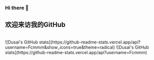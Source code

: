 ### Hi there 👋

<!--
**Fcmmm/Fcmmm** is a ✨ _special_ ✨ repository because its `README.md` (this file) appears on your GitHub profile.

Here are some ideas to get you started:

- 🔭 I’m currently working on ...
- 🌱 I’m currently learning ...
- 👯 I’m looking to collaborate on ...
- 🤔 I’m looking for help with ...
- 💬 Ask me about ...
- 📫 How to reach me: ...
- 😄 Pronouns: ...
- ⚡ Fun fact: ...
-->
## 欢迎来访我的GitHub
<br/>
![Dusai's GitHub stats](https://github-readme-stats.vercel.app/api?username=Fcmmm&show_icons=true&theme=radical)
![Dusai's GitHub stats](https://github-readme-stats.vercel.app/api?username=Fcmmm)

<!--START_SECTION:waka-->
<!--END_SECTION:waka-->
